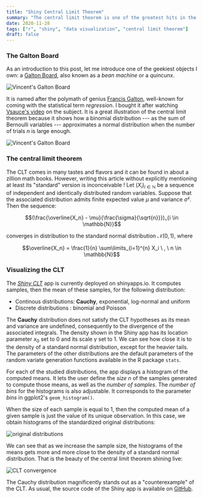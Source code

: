 ```yaml
---
title: "Shiny Central Limit Theorem"
summary: "The central limit theorem is one of the greatest hits in the history of statistics. I wrote a little Shiny app to visualize it and to illustrate its infamous \"counterexample\", Cauchy distribution: https://datatrigger.shinyapps.io/CLT_Visualization/."
date: 2020-11-28
tags: ["r", "shiny", "data visualization", "central limit theorem"]
draft: false
---
```


### The Galton Board

As an introduction to this post, let me introduce one of the geekiest objects I own: a [Galton Board](https://en.wikipedia.org/wiki/Bean_machine), also known as a *bean machine* or a *quincunx*.

![Vincent's Galton Board](/res/shiny_clt/galton_board_1.resized.jpg)

It is named after the polymath of genius [Francis Galton](https://en.wikipedia.org/wiki/Francis_Galton), well-known for coming with the statistical term *regression*. I bought it after watching [Vsauce's video](https://youtu.be/UCmPmkHqHXk) on the subject. It is a great illustration of the central limit theorem because it shows how a binomial distribution --- as the sum of Bernoulli variables --- approximates a normal distribution when the number of trials $n$ is large enough.

![Vincent's Galton Board](/res/shiny_clt/galton_board_2.resized.jpg)

### The central limit theorem

The CLT comes in many tastes and flavors and it can be found in about a zillion math books. However, writing this article without explicitly mentioning at least its "standard" version is inconceivable ! Let $(X_i)_{i \in \mathbb{N}}$ be a sequence of independent and identically distributed random variables. Suppose that the associated distribution admits finite expected value $\mu$ and variance $\sigma²$. Then the sequence:

$$(\frac{\overline{X_n} - \mu}{\frac{\sigma}{\sqrt{n}}})_{i \in \mathbb{N}}$$

converges in distribution to the standard normal distribution $\mathcal{N}(0,1)$, where

$$\overline{X_n} = \frac{1}{n} \sum\limits_{i=1}^{n} X_i \ , \ n \in \mathbb{N}$$  

### Visualizing the CLT

The [*Shiny CLT*](https://datatrigger.shinyapps.io/CLT_Visualization/) app is currently deployed on shinyapps.io. It computes samples, then the mean of these samples, for the following distribution:

* Continous distributions: **Cauchy**, exponential, log-normal and uniform
* Discrete distributions : binomial and Poisson

The **Cauchy** distribution does not satisfy the CLT hypotheses as its mean and variance are undefined, consequently to the divergence of the associated integrals. The density shown in the Shiny app has its location parameter $x_0$ set to 0 and its scale $\gamma$ set to 1. We can see how close it is to the density of a standard normal distribution, except for the heavier tails. The parameters of the other distributions are the default parameters of the random variate generation functions available in the R package ```stats```.
  
For each of the studied distributions, the app displays a histogram of the computed means. It lets the user define the *size* $n$ of the samples generated to compute those means, as well as the *number of samples*. The *number of bins* for the histograms is also adjustable. It corresponds to the parameter *bins* in ggplot2's ```geom_histogram()```.  
  
When the size of each sample is equal to 1, then the computed mean of a given sample is just the value of its unique observation. In this case, we obtain histograms of the standardized original distributions:  

![original distributions](/res/shiny_clt/original_distributions.png)

We can see that as we increase the sample size, the histograms of the means gets more and more close to the density of a standard normal distribution. That is the beauty of the central limit theorem shining live:  

![CLT convergence](/res/shiny_clt/convergence_100_bins.png)

The Cauchy distribution magnificently stands out as a "counterexample" of the CLT. As usual, the source code of the Shiny app is available on [GitHub](https://github.com/datatrigger/shiny_apps).
